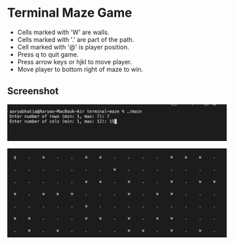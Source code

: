# Terminal Maze Game

- Cells marked with 'W' are walls.
- Cells marked with '.' are part of the path.
- Cell marked with '@' is player position.
- Press q to quit game.
- Press arrow keys or hjkl to move player.
- Move player to bottom right of maze to win.

## Screenshot

![screenshot1](images/screenshot1.png)

![screenshot](images/screenshot.png)
